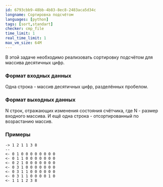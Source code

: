 ```yaml
---
id: 6793cbb9-48bb-4b83-8ec8-2483aca5d34c
longname: Сортировка подсчётом
languages: [python]
tags: [sort,standart]
checker: cmp_file
time_limit: 1
real_time_limit: 1
max_vm_size: 64M
---
```



В этой задаче необходимо реализовать сортировку подсчётом для массива десятичных цифр.

### Формат входных данных

Одна строка - массив десятичных цифр, разделённых пробелом.

### Формат выходных данных

N строк, отражающих изменения состояния счётчика, где N - размер входного массива.
И ещё одна строка - отсортированный по возрастанию массив.

### Примеры

```
-> 1 2 1 1 3 8
--
<- 0 1 0 0 0 0 0 0 0 0
<- 0 1 1 0 0 0 0 0 0 0
<- 0 2 1 0 0 0 0 0 0 0
<- 0 3 1 0 0 0 0 0 0 0
<- 0 3 1 1 0 0 0 0 0 0
<- 0 3 1 1 0 0 0 0 1 0
<- 1 1 1 2 3 8
```
